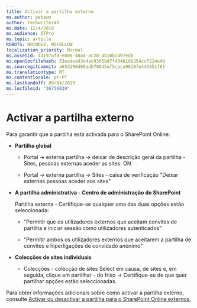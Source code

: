 ```yaml
---
title: Activar a partilha externo
ms.author: pebaum
author: Techwriter40
ms.date: 12/4/2018
ms.audience: ITPro
ms.topic: article
ROBOTS: NOINDEX, NOFOLLOW
localization_priority: Normal
ms.assetid: 4d197afd-e806-40ad-ac20-4b10bc497edb
ms.openlocfilehash: 53eadea43e4ac9365bd7f434b1db254ccf224e4b
ms.sourcegitcommit: a65d196d00adb70045af5caca9828fe44b951f61
ms.translationtype: MT
ms.contentlocale: pt-PT
ms.lasthandoff: 09/04/2019
ms.locfileid: "36756039"
---
```

# <a name="enable-external-sharing"></a>Activar a partilha externo

 Para garantir que a partilha está activada para o SharePoint Online:
  
- **Partilha global**
    
  - Portal -\> externa partilha -\> deixar de descrição geral da partilha - Sites, pessoas externas aceder as sites: ON
    
  - Portal -\> externa partilha -\> Sites - caixa de verificação "Deixar externas pessoas aceder aos sites"
    
- **A partilha administrativa - Centro de administração do SharePoint**
    
    Partilha externa - Certifique-se qualquer uma das duas opções estão seleccionada:
    
  - "Permitir que os utilizadores externos que aceitam convites de partilha e iniciar sessão como utilizadores autenticados"
    
  - "Permitir ambos os utilizadores externos que aceitarem a partilha de convites e hiperligações de convidado anónimo"
    
- **Colecções de sites individuais**
    
  - Colecções - colecção de sites Select em causa, de sites e, em seguida, clique em partilhar - do friso -\> Certifique-se de que quer partilhar opções estão seleccionadas.
    
Para obter informações adicionais sobre como activar a partilha externo, consulte [Activar ou desactivar a partilha para o SharePoint Online externos.](https://go.microsoft.com/fwlink/?linkid=2047681&amp;clcid=0x409)
  

